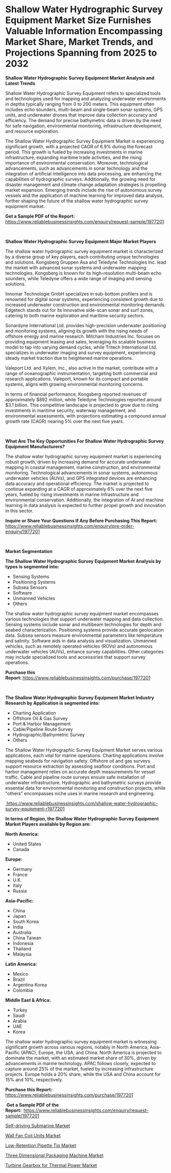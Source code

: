 <p><h1>Shallow Water Hydrographic Survey Equipment Market Size Furnishes Valuable Information Encompassing Market Share, Market Trends, and Projections Spanning from 2025 to 2032</h1></p><p><strong>Shallow Water Hydrographic Survey Equipment Market Analysis and Latest Trends</strong></p>
<p><p>Shallow Water Hydrographic Survey Equipment refers to specialized tools and technologies used for mapping and analyzing underwater environments in depths typically ranging from 0 to 200 meters. This equipment often includes echo sounders, multi-beam and single-beam sonar systems, GPS units, and underwater drones that improve data collection accuracy and efficiency. The demand for precise bathymetric data is driven by the need for safe navigation, environmental monitoring, infrastructure development, and resource exploration.</p><p>The Shallow Water Hydrographic Survey Equipment Market is experiencing significant growth, with a projected CAGR of 6.9% during the forecast period. This growth is fueled by increasing investments in marine infrastructure, expanding maritime trade activities, and the rising importance of environmental conservation. Moreover, technological advancements, such as advancements in sonar technology and the integration of artificial intelligence into data processing, are enhancing the capabilities of hydrographic surveys. Additionally, the growing need for disaster management and climate change adaptation strategies is propelling market expansion. Emerging trends include the rise of autonomous survey vessels and the application of machine learning for improved data analysis, further shaping the future of the shallow water hydrographic survey equipment market.</p></p>
<p><strong>Get a Sample PDF of the Report:&nbsp;</strong> <a href="https://www.reliablebusinessinsights.com/enquiry/request-sample/1977201?utm_campaign=1847&utm_medium=2&utm_source=Github&utm_content=ia&utm_term=01032025&utm_id=shallow-water-hydrographic-survey-equipment">https://www.reliablebusinessinsights.com/enquiry/request-sample/1977201</a></p>
<p>&nbsp;</p>
<p><strong>Shallow Water Hydrographic Survey Equipment Major Market Players</strong></p>
<p><p>The shallow water hydrographic survey equipment market is characterized by a diverse group of key players, each contributing unique technologies and solutions. Kongsberg Gruppen Asa and Teledyne Technologies Inc. lead the market with advanced sonar systems and underwater mapping technologies. Kongsberg is known for its high-resolution multi-beam echo sounders, while Teledyne offers a wide range of imaging and sensing solutions.</p><p>Innomar Technologie GmbH specializes in sub-bottom profilers and is renowned for digital sonar systems, experiencing consistent growth due to increased underwater construction and environmental monitoring demands. Edgetech stands out for its innovative side-scan sonar and surf zones, catering to both marine exploration and maritime security sectors.</p><p>Sonardyne International Ltd. provides high-precision underwater positioning and monitoring systems, aligning its growth with the rising needs of offshore energy and marine research. Mitcham Industries Inc. focuses on providing equipment leasing and sales, leveraging its scalable business model to tap into varying demand cycles, while Tritech International Ltd. specializes in underwater imaging and survey equipment, experiencing steady market traction due to heightened marine operations.</p><p>Valeport Ltd. and Xylem, Inc., also active in the market, contribute with a range of oceanographic instrumentation, targeting both commercial and research applications. Valeport, known for its compact and portable systems, aligns with growing environmental monitoring concerns.</p><p>In terms of financial performance, Kongsberg reported revenues of approximately $892 million, while Teledyne Technologies reported around $3.1 billion. This competitive landscape is projected to grow due to rising investments in maritime security, waterway management, and environmental assessments, with projections estimating a compound annual growth rate (CAGR) nearing 5% over the next five years.</p></p>
<p>&nbsp;</p>
<p><strong>What Are The Key Opportunities For Shallow Water Hydrographic Survey Equipment Manufacturers?</strong></p>
<p><p>The shallow water hydrographic survey equipment market is experiencing robust growth, driven by increasing demand for accurate underwater mapping in coastal management, marine construction, and environmental monitoring. Technological advancements in sonar systems, autonomous underwater vehicles (AUVs), and GPS integrated devices are enhancing data accuracy and operational efficiency. The market is projected to continue expanding at a CAGR of approximately 6% over the next five years, fueled by rising investments in marine infrastructure and environmental conservation. Additionally, the integration of AI and machine learning in data analysis is expected to further propel growth and innovation in this sector.</p></p>
<p><strong>Inquire or Share Your Questions If Any Before Purchasing This Report:</strong> <a href="https://www.reliablebusinessinsights.com/enquiry/pre-order-enquiry/1977201?utm_campaign=1847&utm_medium=2&utm_source=Github&utm_content=ia&utm_term=01032025&utm_id=shallow-water-hydrographic-survey-equipment">https://www.reliablebusinessinsights.com/enquiry/pre-order-enquiry/1977201</a></p>
<p>&nbsp;</p>
<p><strong>Market Segmentation</strong></p>
<p><strong>The Shallow Water Hydrographic Survey Equipment Market Analysis by types is segmented into:</strong></p>
<p><ul><li>Sensing Systems</li><li>Positioning Systems</li><li>Subsea Sensors</li><li>Software</li><li>Unmanned Vehicles</li><li>Others</li></ul></p>
<p><p>The shallow water hydrographic survey equipment market encompasses various technologies that support underwater mapping and data collection. Sensing systems include sonar and multibeam technologies for depth and seabed characterization. Positioning systems provide accurate geolocation data. Subsea sensors measure environmental parameters like temperature and salinity. Software aids in data analysis and visualization. Unmanned vehicles, such as remotely operated vehicles (ROVs) and autonomous underwater vehicles (AUVs), enhance survey capabilities. Other categories may include specialized tools and accessories that support survey operations.</p></p>
<p><strong>Purchase this Report:&nbsp;</strong><a href="https://www.reliablebusinessinsights.com/purchase/1977201?utm_campaign=1847&utm_medium=2&utm_source=Github&utm_content=ia&utm_term=01032025&utm_id=shallow-water-hydrographic-survey-equipment">https://www.reliablebusinessinsights.com/purchase/1977201</a></p>
<p>&nbsp;</p>
<p><strong>The Shallow Water Hydrographic Survey Equipment Market Industry Research by Application is segmented into:</strong></p>
<p><ul><li>Charting Application</li><li>Offshore Oil & Gas Survey</li><li>Port & Harbor Management</li><li>Cable/Pipeline Route Survey</li><li>Hydrographic/Bathymetric Survey</li><li>Others</li></ul></p>
<p><p>The Shallow Water Hydrographic Survey Equipment Market serves various applications, each vital for marine operations. Charting applications involve mapping seabeds for navigation safety. Offshore oil and gas surveys support resource extraction by assessing seafloor conditions. Port and harbor management relies on accurate depth measurements for vessel traffic. Cable and pipeline route surveys ensure safe installation of underwater infrastructure. Hydrographic and bathymetric surveys provide essential data for environmental monitoring and construction projects, while "others" encompasses niche uses in marine research and engineering.</p></p>
<p><a href="https://www.reliablebusinessinsights.com/shallow-water-hydrographic-survey-equipment-r1977201?utm_campaign=1847&utm_medium=2&utm_source=Github&utm_content=ia&utm_term=01032025&utm_id=shallow-water-hydrographic-survey-equipment">&nbsp;https://www.reliablebusinessinsights.com/shallow-water-hydrographic-survey-equipment-r1977201</a></p>
<p><strong>In terms of Region, the Shallow Water Hydrographic Survey Equipment Market Players available by Region are:</strong></p>
<p>
    <p> <strong> North America: </strong>
        <ul>
            <li>United States</li>
            <li>Canada</li>
        </ul>
        </p> 
    <p> <strong> Europe: </strong>
        <ul>
            <li>Germany</li>
            <li>France</li>
            <li>U.K.</li>
            <li>Italy</li>
            <li>Russia</li>
        </ul>
        </p> 
    <p> <strong> Asia-Pacific: </strong>
        <ul>
            <li>China</li>
            <li>Japan</li>
            <li>South Korea</li>
            <li>India</li>
            <li>Australia</li>
            <li>China Taiwan</li>
            <li>Indonesia</li>
            <li>Thailand</li>
            <li>Malaysia</li>
        </ul>
        </p> 
    <p> <strong> Latin America: </strong>
        <ul>
            <li>Mexico</li>
            <li>Brazil</li>
            <li>Argentina Korea</li>
            <li>Colombia</li>
        </ul>
        </p> 
    <p> <strong> Middle East & Africa: </strong>
        <ul>
            <li>Turkey</li>
            <li>Saudi</li>
            <li>Arabia</li>
            <li>UAE</li>
            <li>Korea</li>
        </ul>
    </p>
    </p>
<p><p>The shallow water hydrographic survey equipment market is witnessing significant growth across various regions, notably in North America, Asia-Pacific (APAC), Europe, the USA, and China. North America is projected to dominate the market, with an estimated market share of 30%, driven by advancements in marine technology. APAC follows closely, expected to capture around 25% of the market, fueled by increasing infrastructure projects. Europe holds a 20% share, while the USA and China account for 15% and 10%, respectively.</p></p>
<p><strong>Purchase this Report: </strong><a href="https://www.reliablebusinessinsights.com/purchase/1977201?utm_campaign=1847&utm_medium=2&utm_source=Github&utm_content=ia&utm_term=01032025&utm_id=shallow-water-hydrographic-survey-equipment">https://www.reliablebusinessinsights.com/purchase/1977201</a></p>
<p>&nbsp;<strong>Get a Sample PDF of the Report:&nbsp;&nbsp;</strong><a href="https://www.reliablebusinessinsights.com/enquiry/request-sample/1977201?utm_campaign=1847&utm_medium=2&utm_source=Github&utm_content=ia&utm_term=01032025&utm_id=shallow-water-hydrographic-survey-equipment">https://www.reliablebusinessinsights.com/enquiry/request-sample/1977201</a></p>
<p><strong></strong></p>
<p><p><a href="https://github.com/kaqiewan/Market-Research-Report-List-1/blob/main/self-driving-submarine-market.md?utm_campaign=1847&utm_medium=2&utm_source=Github&utm_content=ia&utm_term=01032025&utm_id=shallow-water-hydrographic-survey-equipment">Self-driving Submarine Market</a></p><p><a href="https://github.com/donkalucine10/Market-Research-Report-List-1/blob/main/wall-fan-coil-units-market.md?utm_campaign=1847&utm_medium=2&utm_source=Github&utm_content=ia&utm_term=01032025&utm_id=shallow-water-hydrographic-survey-equipment">Wall Fan Coil Units Market</a></p><p><a href="https://github.com/verikaahova/Market-Research-Report-List-1/blob/main/low-retention-pipette-tip-market.md?utm_campaign=1847&utm_medium=2&utm_source=Github&utm_content=ia&utm_term=01032025&utm_id=shallow-water-hydrographic-survey-equipment">Low-Retention Pipette Tip Market</a></p><p><a href="https://github.com/taxyevgwlle/Market-Research-Report-List-1/blob/main/three-dimensional-packaging-machine-market.md?utm_campaign=1847&utm_medium=2&utm_source=Github&utm_content=ia&utm_term=01032025&utm_id=shallow-water-hydrographic-survey-equipment">Three Dimensional Packaging Machine Market</a></p><p><a href="https://github.com/elodielamto06/Market-Research-Report-List-1/blob/main/turbine-gearbox-for-thermal-power-market.md?utm_campaign=1847&utm_medium=2&utm_source=Github&utm_content=ia&utm_term=01032025&utm_id=shallow-water-hydrographic-survey-equipment">Turbine Gearbox for Thermal Power Market</a></p></p>
